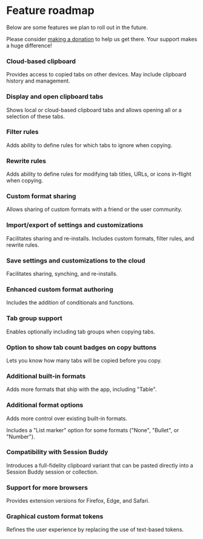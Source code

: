 # Feature roadmap

Below are some features we plan to roll out in the future.

Please consider [making a donation](/donate) to help us get there. Your support makes a huge difference!

### Cloud-based clipboard

Provides access to copied tabs on other devices. May include clipboard history and management.

### Display and open clipboard tabs

Shows local or cloud-based clipboard tabs and allows opening all or a selection of these tabs.

### Filter rules

Adds ability to define rules for which tabs to ignore when copying.

### Rewrite rules

Adds ability to define rules for modifying tab titles, URLs, or icons in-flight when copying.

### Custom format sharing

Allows sharing of custom formats with a friend or the user community.

### Import/export of settings and customizations

Facilitates sharing and re-installs. Includes custom formats, filter rules, and rewrite rules.

### Save settings and customizations to the cloud

Facilitates sharing, synching, and re-installs.

### Enhanced custom format authoring

Includes the addition of conditionals and functions.

### Tab group support

Enables optionally including tab groups when copying tabs.

### Option to show tab count badges on copy buttons

Lets you know how many tabs will be copied before you copy.

### Additional built-in formats

Adds more formats that ship with the app, including "Table".

### Additional format options

Adds more control over existing built-in formats.

Includes a "List marker" option for some formats ("None", "Bullet", or "Number").

### Compatibility with Session Buddy

Introduces a full-fidelity clipboard variant that can be pasted directly into a Session Buddy session or collection.

### Support for more browsers

Provides extension versions for Firefox, Edge, and Safari.

### Graphical custom format tokens

Refines the user experience by replacing the use of text-based tokens.
